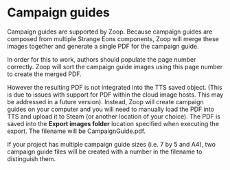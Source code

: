 # Campaign guides

Campaign guides are supported by Zoop. Because campaign guides are composed from multiple Strange Eons components, Zoop will merge these images together and generate a single PDF for the campaign guide.

In order for this to work, authors should populate the page number correctly. Zoop will sort the campaign guide images using this page number to create the merged PDF.

However the resulting PDF is not integrated into the TTS saved object. (This is due to issues with support for PDF within the cloud image hosts. This may be addressed in a future version). Instead, Zoop will create campaign guides on your computer and you will need to manually load the PDF into TTS and upload it to Steam (or another location of your choice). The PDF is saved into the **Export images folder** location specified when executing the export. The filename will be CampaignGuide.pdf.

If your project has multiple campaign guide sizes (i.e. 7 by 5 and A4), two campaign guide files will be created with a number in the filename to distinguish them.
